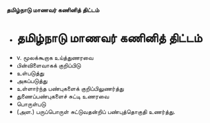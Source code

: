 **தமிழ்நாடு மாணவர் கணினித் திட்டம்**
- # தமிழ்நாடு மாணவர் கணினித் திட்டம்
- v. மூலக்கூறாக உய்த்துணரவை
- பின்விளைவாகக் குறிப்பிடு
- உள்படுத்து
- அகப்படுத்து
- உள்ளார்ந்த பண்புகளைக் குறிப்பிலுணர்த்து
- துணைப்பண்புகளைச் சுட்டி உணரவை
- பொருள்படு
- (அள.) பருப்பொருள் சுட்டுவதன்றிப் பண்புத்தொகுதி உணர்த்து.

